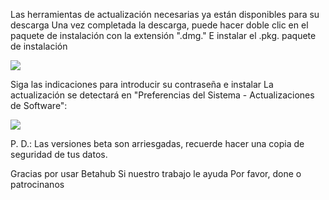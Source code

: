 Las herramientas de actualización necesarias ya están disponibles para su descarga
Una vez completada la descarga, puede hacer doble clic en el paquete de instalación con la extensión ".dmg."
E instalar el .pkg. paquete de instalación

![][After Install PKG]

Siga las indicaciones para introducir su contraseña e instalar
La actualización se detectará en "Preferencias del Sistema - Actualizaciones de Software":

![][System Update]

P. D.: Las versiones beta son arriesgadas, recuerde hacer una copia de seguridad de tus datos.

Gracias por usar Betahub
Si nuestro trabajo le ayuda
Por favor, done o patrocinanos

[After Install PKG]: https://tva1.sinaimg.cn/large/008i3skNgy1gwqs7s1gegj311q0hqaai.jpg
[System Update]: https://tva1.sinaimg.cn/large/008i3skNgy1gwqphmcxg6j311a0hqjrp.jpg

